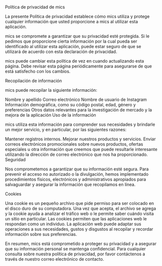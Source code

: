 Política de privacidad de mics

La presente Política de privacidad establece cómo mics utiliza y protege cualquier información que usted proporcione a mics al utilizar esta aplicación.

mics se compromete a garantizar que su privacidad esté protegida. Si le pedimos que proporcione cierta información por la cual pueda ser identificado al utilizar esta aplicación, puede estar seguro de que se utilizará de acuerdo con esta declaración de privacidad.

mics puede cambiar esta política de vez en cuando actualizando esta página. Debe revisar esta página periódicamente para asegurarse de que está satisfecho con los cambios.

Recopilación de información

mics puede recopilar la siguiente información:

Nombre y apellido
Correo electrónico
Nombre de usuario de Instagram
Información demográfica, como su código postal, edad, género y preferencias
Otros datos relevantes para la investigación de mercado y la mejora de la aplicación
Uso de la información

mics utiliza esta información para comprender sus necesidades y brindarle un mejor servicio, y en particular, por las siguientes razones:

Mantener registros internos.
Mejorar nuestros productos y servicios.
Enviar correos electrónicos promocionales sobre nuevos productos, ofertas especiales u otra información que creemos que puede resultarle interesante utilizando la dirección de correo electrónico que nos ha proporcionado.
Seguridad

Nos comprometemos a garantizar que su información esté segura. Para prevenir el acceso no autorizado o la divulgación, hemos implementado procedimientos físicos, electrónicos y administrativos apropiados para salvaguardar y asegurar la información que recopilamos en línea.

Cookies

Una cookie es un pequeño archivo que pide permiso para ser colocado en el disco duro de su computadora. Una vez que acepta, el archivo se agrega y la cookie ayuda a analizar el tráfico web o le permite saber cuándo visita un sitio en particular. Las cookies permiten que las aplicaciones web le respondan como un individuo. La aplicación web puede adaptar sus operaciones a sus necesidades, gustos y disgustos al recopilar y recordar información sobre sus preferencias.

En resumen, mics está comprometido a proteger su privacidad y a asegurar que su información personal se mantenga confidencial. Para cualquier consulta sobre nuestra política de privacidad, por favor contáctenos a través de nuestro correo electrónico de contacto.
